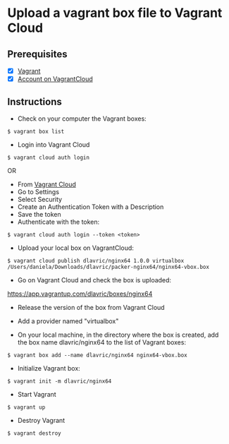 # Upload a vagrant box file to Vagrant Cloud

## Prerequisites

- [X] [Vagrant](https://www.vagrantup.com/downloads)
- [X] [Account on VagrantCloud](https://app.vagrantup.com/)

## Instructions

- Check on your computer the Vagrant boxes:
```shell
$ vagrant box list
```
- Login into Vagrant Cloud
```shell
$ vagrant cloud auth login
```

OR

- From [Vagrant Cloud](https://app.vagrantup.com/)
- Go to Settings
- Select Security
- Create an Authentication Token with a Description
- Save the token
- Authenticate with the token:
```shell
$ vagrant cloud auth login --token <token>
```

- Upload your local box on VagrantCloud:
```shell
$ vagrant cloud publish dlavric/nginx64 1.0.0 virtualbox /Users/daniela/Downloads/dlavric/packer-nginx64/nginx64-vbox.box
```

- Go on Vagrant Cloud and check the box is uploaded:

https://app.vagrantup.com/dlavric/boxes/nginx64

- Release the version of the box from Vagrant Cloud

- Add a provider named "virtualbox"

- On your local machine, in the directory where the box is created, 
  add the box name dlavric/nginx64 to the list of Vagrant boxes:
```shell
$ vagrant box add --name dlavric/nginx64 nginx64-vbox.box
```

- Initialize Vagrant box:
```shell
$ vagrant init -m dlavric/nginx64
```

- Start Vagrant
```shell
$ vagrant up
```

- Destroy Vagrant
```shell
$ vagrant destroy
```
